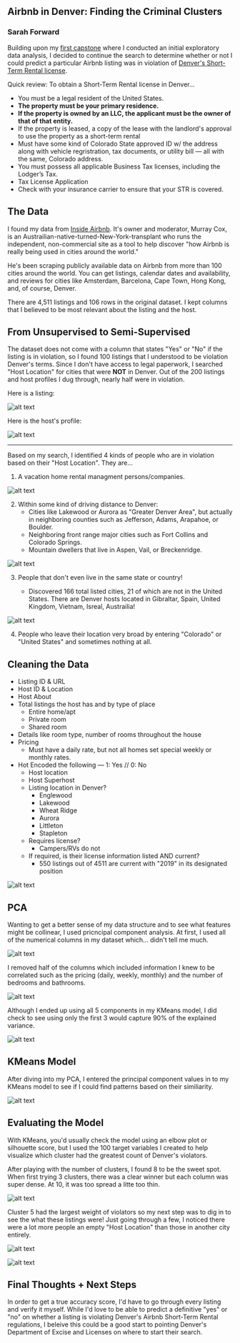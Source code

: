 ## Airbnb in Denver: Finding the Criminal Clusters
### Sarah Forward

Building upon my [first capstone](https://github.com/sbpforward/Airbnb-in-Denver) where I conducted an initial exploratory data analysis, I decided to continue the search to determine whether or not I could predict a particular Airbnb listing was in violation of [Denver's Short-Term Rental license](https://www.denvergov.org/content/denvergov/en/denver-business-licensing-center/business-licenses/short-term-rentals/short-term-rental-faq.html).

Quick review: To obtain a Short-Term Rental license in Denver...

+ You must be a legal resident of the United States.
+ **The property must be your primary residence.**
+ **If the property is owned by an LLC, the applicant must be the owner of that of that entity.**
+ If the property is leased, a copy of the lease with the landlord's approval to use the property as a short-term rental
+ Must have some kind of Colorado State approved ID w/ the address along with vehicle regristration, tax documents, or utility bill — all with the same, Colorado address. 
+ You must possess all applicable Business Tax licenses, including the Lodger’s Tax.
+ Tax License Application
+ Check with your insurance carrier to ensure that your STR is covered.

The Data
------
I found my data from [Inside Airbnb](http://insideairbnb.com/about.html). It's owner and moderator, Murray Cox, is an Austrailian-native-turned-New-York-transplant who runs the independent, non-commercial site as a tool to help discover "how Airbnb is really being used in cities around the world."

He's been scraping publicly available data on Airbnb from more than 100 cities around the world. You can get listings, calendar dates and availability, and reviews for cities like Amsterdam, Barcelona, Cape Town, Hong Kong, and, of course, Denver.

There are 4,511 listings and 106 rows in the original dataset. I kept columns that I believed to be most relevant about the listing and the host.

From Unsupervised to Semi-Supervised
------
The dataset does not come with a column that states "Yes" or "No" if the listing is in violation, so I found 100 listings that I understood to be violation Denver's terms. Since I don't have access to legal paperwork, I searched "Host Location" for cities that were **NOT** in Denver. Out of the 200 listings and host profiles I dug through, nearly half were in violation.

Here is a listing:

![alt text](images/example-listing.png "Airbnb Listing")

Here is the host's profile:

![alt text](images/example-profile.png "Profile")

------

Based on my search, I identified 4 kinds of people who are in violation based on their "Host Location". They are...
1. A vacation home rental managment persons/companies.

![alt text](images/twofer-julia.png "General location and a rental management company")

2. Within some kind of driving distance to Denver:
   + Cities like Lakewood or Aurora as "Greater Denver Area", but actually in neighboring counties such as Jefferson, Adams, Arapahoe, or Boulder.
   + Neighboring front range major cities such as Fort Collins and Colorado Springs.
   + Mountain dwellers that live in Aspen, Vail, or Breckenridge. 

![alt text](images/centennial.png "Eventual Denverites")

3. People that don't even live in the same state or country!

   + Discovered 166 total listed cities, 21 of which are not in the United States. There are Denver hosts located in Gibraltar, Spain, United Kingdom, Vietnam, Isreal, Austrailia!

![alt text](images/out-of-country.png "Overseas Host")

4. People who leave their location very broad by entering "Colorado" or "United States" and sometimes nothing at all.

Cleaning the Data
------
+ Listing ID & URL
+ Host ID & Location
+ Host About 
+ Total listings the host has and by type of place
    + Entire home/apt
    + Private room
    + Shared room
+ Details like room type, number of rooms throughout the house
+ Pricing
   + Must have a daily rate, but not all homes set special weekly or monthly rates. 
+ Hot Encoded the following — 1: Yes // 0: No
   + Host location
   + Host Superhost
   + Listing location in Denver?
        + Englewood
        + Lakewood
        + Wheat Ridge
        + Aurora
        + Littleton
        + Stapleton
    + Requires license?
        + Campers/RVs do not
    + If required, is their license information listed AND current?
        + 550 listings out of 4511 are current with "2019" in its designated position


![alt text](images/license-check.png  "Checking the license number")

PCA
-----
Wanting to get a better sense of my data structure and to see what features might be collinear, I used pricncipal component analysis. At first, I used all of the numerical columns in my dataset which... didn't tell me much.

![alt text](images/PCA_All-Features.png  "All Features")

I removed half of the columns which included information I knew to be correlated such as the pricing (daily, weekly, monthly) and the number of bedrooms and bathrooms.

![alt text](images/PCA_Fewer-Categorical-Features.png  "PCA_Fewer Categorical Features")

Although I ended up using all 5 components in my KMeans model, I did check to see using only the first 3 would capture 90% of the explained variance. 

![alt text](images/explained-variance.png  "explained-variance")

KMeans Model
-----
After diving into my PCA, I entered the principal component values in to my KMeans model to see if I could find patterns based on their similiarity. 

![alt text](images/kmeans-clusters.png  "test")

Evaluating the Model
-----
With KMeans, you'd usually check the model using an elbow plot or silhouette score, but I used the 100 target variables I created to help visualize which cluster had the greatest count of Denver's violators.

After playing with the number of clusters, I found 8 to be the sweet spot. When first trying 3 clusters, there was a clear winner but each column was super dense. At 10, it was too spread a litte too thin.

![alt text](images/clusters-by-target.png  "clusters-by-target")

Cluster 5 had the largest weight of violators so my next step was to dig in to see the what these listings were! Just going through a few, I noticed there were a lot more people an empty "Host Location" than those in another city entirely. 

![alt text](images/post-kmeans-hunt.png  "post-kmeans-hunt")

![alt text](images/post-kmeans-hunt-profile.png  "post-kmeans-hunt-profile")


Final Thoughts + Next Steps
-----
In order to get a true accuracy score, I'd have to go through every listing and verify it myself. While I'd love to be able to predict a definitive "yes" or "no" on whether a listing is violating Denver's Airbnb Short-Term Rental regulations, I beleive this could be a good start to pointing Denver's Department of Excise and Licenses on where to start their search.
